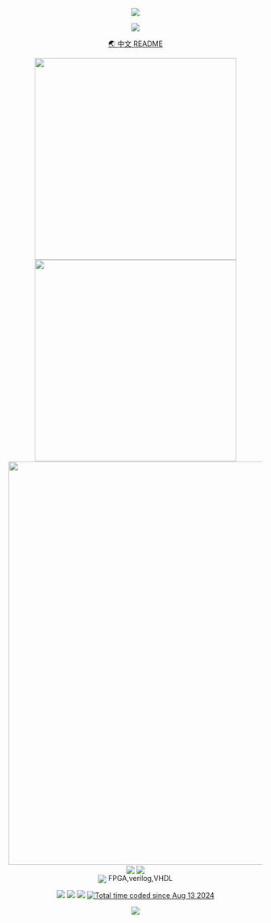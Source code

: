 <!-- https://github.com/kyechan99/capsule-render -->
<p align="center">
<img src="https://capsule-render.vercel.app/api?type=waving&color=timeGradient&height=300&&section=header&text=HI%20THERE&fontSize=90&fontAlign=50&fontAlignY=30&desc=I%20am%20ShangYi7!&descAlign=50&descSize=30&descAlignY=60&animation=twinkling" />
</p>

<!-- https://github.com/DenverCoder1/readme-typing-svg -->
<p align="center">
<img src="https://readme-typing-svg.demolab.com?font=Orbitron&size=25&pause=1000&center=true&vCenter=true&random=false&width=600&lines=Welcome+to+my+GitHub+page!;I+am+a+high+school+student!" />
</p>

<p align="center"><a href="zh-tw README.md">🌏 中文 README</a></p>

<p align="center">
<img align="center" width="400" src="https://github-readme-stats.vercel.app/api?username=ShangYi7&theme=transparent&show_icons=true&hide_border=true&show=reviews&hide_title=true&hide=contribs" />
<img align="center" width="400" src="https://streak-stats.demolab.com?user=ShangYi7&theme=transparent&date_format=%5BY.%5Dn.j&hide_border=true" />
<br/>
<!-- https://github.com/Ashutosh00710/github-readme-activity-graph -->
<img width="800" src="https://github-readme-activity-graph.vercel.app/graph?username=ShangYi7&theme=github-compact&hide_border=true&area=true&custom_title=Contribution%20Graph" />
<br/>
<!-- https://github.com/anuraghazra/github-readme-stats -->
<img align="center" src="https://github-readme-stats.vercel.app/api/wakatime?username=ShangYi7&theme=transparent&hide_border=true&layout=compact&langs_count=22&range=all_time" />
<!-- https://github.com/anuraghazra/github-readme-stats -->
<img align="center" src="https://github-readme-stats.vercel.app/api/top-langs/?username=ShangYi7&theme=transparent&hide_border=true&layout=donut-vertical&langs_count=6" />
<br/>
<!-- https://github.com/tandpfun/skill-icons -->
<img align="center" src="https://skillicons.dev/icons?i=py,c,cs,html,css,md,lua,powershell,notion,discord,visualstudio,vscode,linux,windows&theme=dark" />
FPGA,verilog,VHDL
</p>

<p align="center">
<a href="https://discord.com/users/488001475906371586"><img src="https://img.shields.io/badge/Discord-%237289DA.svg?logo=discord&logoColor=white" /></a>
<a href="https://instagram.com/https://www.instagram.com/shang_yi6/"><img src="https://img.shields.io/badge/Instagram-%23E4405F.svg?logo=Instagram&logoColor=white" /></a>
<a href="https://www.taiwan.gov.tw"><img src="https://img.shields.io/badge/Taiwan-Taiwan?labelColor=%23CC0000&color=%23CC0000" /></a>
<a href="https://wakatime.com/@cff26018-a8c8-472c-a69a-eed8c4fea7f9"><img src="https://wakatime.com/badge/user/cff26018-a8c8-472c-a69a-eed8c4fea7f9.svg" alt="Total time coded since Aug 13 2024" alt="wakatime"></a>
</p>

<!-- https://github.com/kyechan99/capsule-render -->
<p align="center">
<img src="https://capsule-render.vercel.app/api?type=waving&color=timeGradient&height=300&&section=footer&text=THE%20END&fontSize=90&fontAlign=50&fontAlignY=70&desc=Good%20people%20havea%20safe%20life!&descAlign=50&descSize=30&descAlignY=40&animation=twinkling" />
</p>
